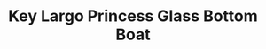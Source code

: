---
title: "Key Largo Princess Glass Bottom Boat"
url: /key-largo/key-largo-princess-glass-bottom-boat/
shop: travel agency
---